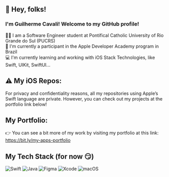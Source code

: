 ## 👋 Hey, folks! 

<h3>I'm Guilherme Cavali! Welcome to my GitHub profile!</h3>

👨‍💻 I am a Software Engineer student at Pontifical Catholic University of Rio Grande do Sul (PUCRS)</br>
🍎 I'm currently a participant in the Apple Developer Academy program in Brazil</br>
💻 I'm currently learning and working with iOS Stack Technologies, like Swift, UIKit, SwiftUI...

## ⚠️ My iOS Repos:

For privacy and confidentiality reasons, all my repositories using Apple’s Swift language are private. However, you can check out my projects at the portfolio link below!

## My Portfolio:

👉 You can see a bit more of my work by visiting my portfolio at this link: https://bit.ly/my-apps-portfolio

## My Tech Stack (for now 😏)

![Swift](https://img.shields.io/badge/swift-F54A2A?style=for-the-badge&logo=swift&logoColor=white)
![Java](https://img.shields.io/badge/java-%23ED8B00.svg?style=for-the-badge&logo=openjdk&logoColor=white)
![Figma](https://img.shields.io/badge/figma-%23F24E1E.svg?style=for-the-badge&logo=figma&logoColor=white)
![Xcode](https://img.shields.io/badge/Xcode-007ACC?style=for-the-badge&logo=Xcode&logoColor=white)
![macOS](https://img.shields.io/badge/mac%20os-000000?style=for-the-badge&logo=macos&logoColor=F0F0F0)

<!---
![snake animation](https://github.com/<guilhermebcavali>/<guilhermebcavali>/blob/output/github-contribution-grid-snake.gif)

![Anurag's GitHub stats](https://github-readme-stats.vercel.app/api?username=guilhermebcavali&show_icons=true&theme=radical)

![Top Langs](https://github-readme-stats.vercel.app/api/top-langs/?username=guilhermebcavali&layout=compact)
-->
